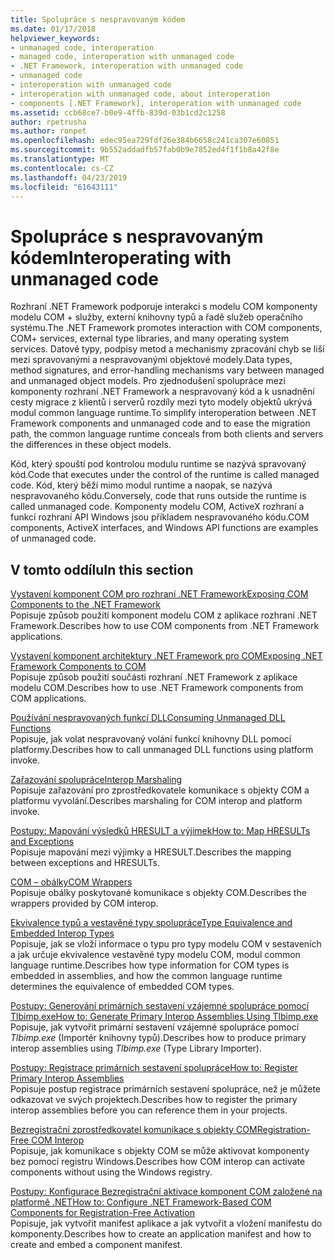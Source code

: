```yaml
---
title: Spolupráce s nespravovaným kódem
ms.date: 01/17/2018
helpviewer_keywords:
- unmanaged code, interoperation
- managed code, interoperation with unmanaged code
- .NET Framework, interoperation with unmanaged code
- unmanaged code
- interoperation with unmanaged code
- interoperation with unmanaged code, about interoperation
- components [.NET Framework], interoperation with unmanaged code
ms.assetid: ccb68ce7-b0e9-4ffb-839d-03b1cd2c1258
author: rpetrusha
ms.author: ronpet
ms.openlocfilehash: edec95ea729fdf26e384b6658c241ca307e60851
ms.sourcegitcommit: 9b552addadfb57fab0b9e7852ed4f1f1b8a42f8e
ms.translationtype: MT
ms.contentlocale: cs-CZ
ms.lasthandoff: 04/23/2019
ms.locfileid: "61643111"
---
```

# <a name="interoperating-with-unmanaged-code"></a><span data-ttu-id="4199c-102">Spolupráce s nespravovaným kódem</span><span class="sxs-lookup"><span data-stu-id="4199c-102">Interoperating with unmanaged code</span></span>

<span data-ttu-id="4199c-103">Rozhraní .NET Framework podporuje interakci s modelu COM komponenty modelu COM + služby, externí knihovny typů a řadě služeb operačního systému.</span><span class="sxs-lookup"><span data-stu-id="4199c-103">The .NET Framework promotes interaction with COM components, COM+ services, external type libraries, and many operating system services.</span></span> <span data-ttu-id="4199c-104">Datové typy, podpisy metod a mechanismy zpracování chyb se liší mezi spravovanými a nespravovanými objektové modely.</span><span class="sxs-lookup"><span data-stu-id="4199c-104">Data types, method signatures, and error-handling mechanisms vary between managed and unmanaged object models.</span></span> <span data-ttu-id="4199c-105">Pro zjednodušení spolupráce mezi komponenty rozhraní .NET Framework a nespravovaný kód a k usnadnění cesty migrace z klientů i serverů rozdíly mezi tyto modely objektů ukrývá modul common language runtime.</span><span class="sxs-lookup"><span data-stu-id="4199c-105">To simplify interoperation between .NET Framework components and unmanaged code and to ease the migration path, the common language runtime conceals from both clients and servers the differences in these object models.</span></span>

<span data-ttu-id="4199c-106">Kód, který spouští pod kontrolou modulu runtime se nazývá spravovaný kód.</span><span class="sxs-lookup"><span data-stu-id="4199c-106">Code that executes under the control of the runtime is called managed code.</span></span> <span data-ttu-id="4199c-107">Kód, který běží mimo modul runtime a naopak, se nazývá nespravovaného kódu.</span><span class="sxs-lookup"><span data-stu-id="4199c-107">Conversely, code that runs outside the runtime is called unmanaged code.</span></span> <span data-ttu-id="4199c-108">Komponenty modelu COM, ActiveX rozhraní a funkcí rozhraní API Windows jsou příkladem nespravovaného kódu.</span><span class="sxs-lookup"><span data-stu-id="4199c-108">COM components, ActiveX interfaces, and Windows API functions are examples of unmanaged code.</span></span>

## <a name="in-this-section"></a><span data-ttu-id="4199c-109">V tomto oddílu</span><span class="sxs-lookup"><span data-stu-id="4199c-109">In this section</span></span>

[<span data-ttu-id="4199c-110">Vystavení komponent COM pro rozhraní .NET Framework</span><span class="sxs-lookup"><span data-stu-id="4199c-110">Exposing COM Components to the .NET Framework</span></span>](exposing-com-components.md)  
<span data-ttu-id="4199c-111">Popisuje způsob použití komponent modelu COM z aplikace rozhraní .NET Framework.</span><span class="sxs-lookup"><span data-stu-id="4199c-111">Describes how to use COM components from .NET Framework applications.</span></span>

[<span data-ttu-id="4199c-112">Vystavení komponent architektury .NET Framework pro COM</span><span class="sxs-lookup"><span data-stu-id="4199c-112">Exposing .NET Framework Components to COM</span></span>](exposing-dotnet-components-to-com.md)  
<span data-ttu-id="4199c-113">Popisuje způsob použití součásti rozhraní .NET Framework z aplikace modelu COM.</span><span class="sxs-lookup"><span data-stu-id="4199c-113">Describes how to use .NET Framework components from COM applications.</span></span>

[<span data-ttu-id="4199c-114">Používání nespravovaných funkcí DLL</span><span class="sxs-lookup"><span data-stu-id="4199c-114">Consuming Unmanaged DLL Functions</span></span>](consuming-unmanaged-dll-functions.md)  
<span data-ttu-id="4199c-115">Popisuje, jak volat nespravovaný volání funkcí knihovny DLL pomocí platformy.</span><span class="sxs-lookup"><span data-stu-id="4199c-115">Describes how to call unmanaged DLL functions using platform invoke.</span></span>

[<span data-ttu-id="4199c-116">Zařazování spolupráce</span><span class="sxs-lookup"><span data-stu-id="4199c-116">Interop Marshaling</span></span>](interop-marshaling.md)  
<span data-ttu-id="4199c-117">Popisuje zařazování pro zprostředkovatele komunikace s objekty COM a platformu vyvolání.</span><span class="sxs-lookup"><span data-stu-id="4199c-117">Describes marshaling for COM interop and platform invoke.</span></span>

[<span data-ttu-id="4199c-118">Postupy: Mapování výsledků HRESULT a výjimek</span><span class="sxs-lookup"><span data-stu-id="4199c-118">How to: Map HRESULTs and Exceptions</span></span>](how-to-map-hresults-and-exceptions.md)  
<span data-ttu-id="4199c-119">Popisuje mapování mezi výjimky a HRESULT.</span><span class="sxs-lookup"><span data-stu-id="4199c-119">Describes the mapping between exceptions and HRESULTs.</span></span>

[<span data-ttu-id="4199c-120">COM – obálky</span><span class="sxs-lookup"><span data-stu-id="4199c-120">COM Wrappers</span></span>](com-wrappers.md)  
<span data-ttu-id="4199c-121">Popisuje obálky poskytované komunikace s objekty COM.</span><span class="sxs-lookup"><span data-stu-id="4199c-121">Describes the wrappers provided by COM interop.</span></span>

[<span data-ttu-id="4199c-122">Ekvivalence typů a vestavěné typy spolupráce</span><span class="sxs-lookup"><span data-stu-id="4199c-122">Type Equivalence and Embedded Interop Types</span></span>](type-equivalence-and-embedded-interop-types.md)  
<span data-ttu-id="4199c-123">Popisuje, jak se vloží informace o typu pro typy modelu COM v sestaveních a jak určuje ekvivalence vestavěné typy modelu COM, modul common language runtime.</span><span class="sxs-lookup"><span data-stu-id="4199c-123">Describes how type information for COM types is embedded in assemblies, and how the common language runtime determines the equivalence of embedded COM types.</span></span>

[<span data-ttu-id="4199c-124">Postupy: Generování primárních sestavení vzájemné spolupráce pomocí Tlbimp.exe</span><span class="sxs-lookup"><span data-stu-id="4199c-124">How to: Generate Primary Interop Assemblies Using Tlbimp.exe</span></span>](how-to-generate-primary-interop-assemblies-using-tlbimp-exe.md)  
<span data-ttu-id="4199c-125">Popisuje, jak vytvořit primární sestavení vzájemné spolupráce pomocí *Tlbimp.exe* (Importér knihovny typů).</span><span class="sxs-lookup"><span data-stu-id="4199c-125">Describes how to produce primary interop assemblies using *Tlbimp.exe* (Type Library Importer).</span></span>

[<span data-ttu-id="4199c-126">Postupy: Registrace primárních sestavení spolupráce</span><span class="sxs-lookup"><span data-stu-id="4199c-126">How to: Register Primary Interop Assemblies</span></span>](how-to-register-primary-interop-assemblies.md)  
<span data-ttu-id="4199c-127">Popisuje postup registrace primárních sestavení spolupráce, než je můžete odkazovat ve svých projektech.</span><span class="sxs-lookup"><span data-stu-id="4199c-127">Describes how to register the primary interop assemblies before you can reference them in your projects.</span></span>

[<span data-ttu-id="4199c-128">Bezregistrační zprostředkovatel komunikace s objekty COM</span><span class="sxs-lookup"><span data-stu-id="4199c-128">Registration-Free COM Interop</span></span>](registration-free-com-interop.md)  
<span data-ttu-id="4199c-129">Popisuje, jak komunikace s objekty COM se může aktivovat komponenty bez pomocí registru Windows.</span><span class="sxs-lookup"><span data-stu-id="4199c-129">Describes how COM interop can activate components without using the Windows registry.</span></span>

[<span data-ttu-id="4199c-130">Postupy: Konfigurace Bezregistrační aktivace komponent COM založené na platformě .NET</span><span class="sxs-lookup"><span data-stu-id="4199c-130">How to: Configure .NET Framework-Based COM Components for Registration-Free Activation</span></span>](configure-net-framework-based-com-components-for-reg.md)  
<span data-ttu-id="4199c-131">Popisuje, jak vytvořit manifest aplikace a jak vytvořit a vložení manifestu do komponenty.</span><span class="sxs-lookup"><span data-stu-id="4199c-131">Describes how to create an application manifest and how to create and embed a component manifest.</span></span>
